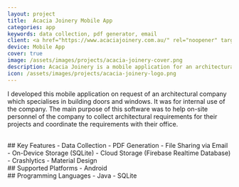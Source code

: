 ```yaml
---
layout: project
title:  Acacia Joinery Mobile App
categories: app
keywords: data collection, pdf generator, email
client: <a href="https://www.acaciajoinery.com.au/" rel="noopener" target="_blank">Acacia Joinery</a> is an architectural company based in Bellambi, Australia.
device: Mobile App
cover: true
image: /assets/images/projects/acacia-joinery-cover.png
description: Acacia Joinery is a mobile application for an architectural firm based in Bellambi, Australia.
icon: /assets/images/projects/acacia-joinery-logo.png
---
```


I developed this mobile application on request of an architectural company which specialises in building doors and windows. It was for internal use of the company. The main purpose of this software was to help on-site personnel of the company to collect architectural requirements for their projects and coordinate the requirements with their office.

<br>
## Key Features
- Data Collection
- PDF Generation
- File Sharing via Email
- On-Device Storage (SQLite)
- Cloud Storage (Firebase Realtime Database)
- Crashlytics
- Material Design

<br>
## Supported Platforms
- Android

<br>
## Programming Languages
- Java
- SQLite
